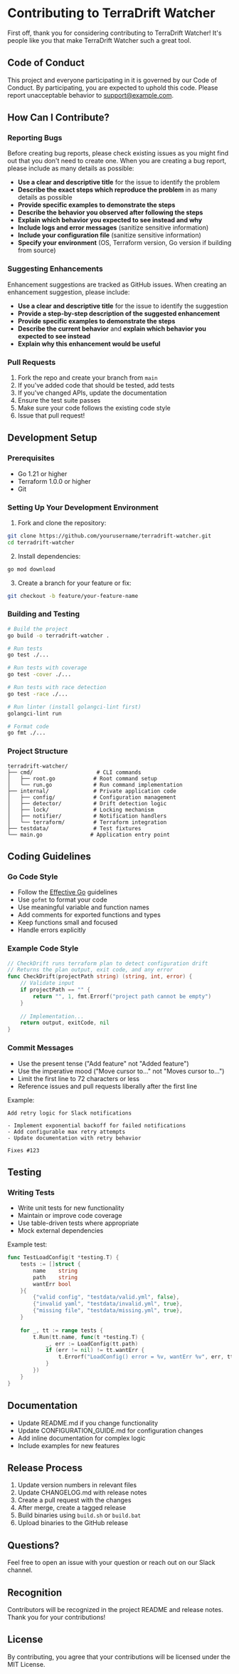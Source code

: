 # Contributing to TerraDrift Watcher

First off, thank you for considering contributing to TerraDrift Watcher! It's people like you that make TerraDrift Watcher such a great tool.

## Code of Conduct

This project and everyone participating in it is governed by our Code of Conduct. By participating, you are expected to uphold this code. Please report unacceptable behavior to support@example.com.

## How Can I Contribute?

### Reporting Bugs

Before creating bug reports, please check existing issues as you might find out that you don't need to create one. When you are creating a bug report, please include as many details as possible:

* **Use a clear and descriptive title** for the issue to identify the problem
* **Describe the exact steps which reproduce the problem** in as many details as possible
* **Provide specific examples to demonstrate the steps**
* **Describe the behavior you observed after following the steps**
* **Explain which behavior you expected to see instead and why**
* **Include logs and error messages** (sanitize sensitive information)
* **Include your configuration file** (sanitize sensitive information)
* **Specify your environment** (OS, Terraform version, Go version if building from source)

### Suggesting Enhancements

Enhancement suggestions are tracked as GitHub issues. When creating an enhancement suggestion, please include:

* **Use a clear and descriptive title** for the issue to identify the suggestion
* **Provide a step-by-step description of the suggested enhancement**
* **Provide specific examples to demonstrate the steps**
* **Describe the current behavior** and **explain which behavior you expected to see instead**
* **Explain why this enhancement would be useful**

### Pull Requests

1. Fork the repo and create your branch from `main`
2. If you've added code that should be tested, add tests
3. If you've changed APIs, update the documentation
4. Ensure the test suite passes
5. Make sure your code follows the existing code style
6. Issue that pull request!

## Development Setup

### Prerequisites

- Go 1.21 or higher
- Terraform 1.0.0 or higher
- Git

### Setting Up Your Development Environment

1. Fork and clone the repository:
```bash
git clone https://github.com/yourusername/terradrift-watcher.git
cd terradrift-watcher
```

2. Install dependencies:
```bash
go mod download
```

3. Create a branch for your feature or fix:
```bash
git checkout -b feature/your-feature-name
```

### Building and Testing

```bash
# Build the project
go build -o terradrift-watcher .

# Run tests
go test ./...

# Run tests with coverage
go test -cover ./...

# Run tests with race detection
go test -race ./...

# Run linter (install golangci-lint first)
golangci-lint run

# Format code
go fmt ./...
```

### Project Structure

```
terradrift-watcher/
├── cmd/                    # CLI commands
│   ├── root.go            # Root command setup
│   └── run.go             # Run command implementation
├── internal/              # Private application code
│   ├── config/            # Configuration management
│   ├── detector/          # Drift detection logic
│   ├── lock/              # Locking mechanism
│   ├── notifier/          # Notification handlers
│   └── terraform/         # Terraform integration
├── testdata/              # Test fixtures
└── main.go               # Application entry point
```

## Coding Guidelines

### Go Code Style

- Follow the [Effective Go](https://golang.org/doc/effective_go.html) guidelines
- Use `gofmt` to format your code
- Use meaningful variable and function names
- Add comments for exported functions and types
- Keep functions small and focused
- Handle errors explicitly

### Example Code Style

```go
// CheckDrift runs terraform plan to detect configuration drift
// Returns the plan output, exit code, and any error
func CheckDrift(projectPath string) (string, int, error) {
    // Validate input
    if projectPath == "" {
        return "", 1, fmt.Errorf("project path cannot be empty")
    }
    
    // Implementation...
    return output, exitCode, nil
}
```

### Commit Messages

- Use the present tense ("Add feature" not "Added feature")
- Use the imperative mood ("Move cursor to..." not "Moves cursor to...")
- Limit the first line to 72 characters or less
- Reference issues and pull requests liberally after the first line

Example:
```
Add retry logic for Slack notifications

- Implement exponential backoff for failed notifications
- Add configurable max retry attempts
- Update documentation with retry behavior

Fixes #123
```

## Testing

### Writing Tests

- Write unit tests for new functionality
- Maintain or improve code coverage
- Use table-driven tests where appropriate
- Mock external dependencies

Example test:
```go
func TestLoadConfig(t *testing.T) {
    tests := []struct {
        name    string
        path    string
        wantErr bool
    }{
        {"valid config", "testdata/valid.yml", false},
        {"invalid yaml", "testdata/invalid.yml", true},
        {"missing file", "testdata/missing.yml", true},
    }
    
    for _, tt := range tests {
        t.Run(tt.name, func(t *testing.T) {
            _, err := LoadConfig(tt.path)
            if (err != nil) != tt.wantErr {
                t.Errorf("LoadConfig() error = %v, wantErr %v", err, tt.wantErr)
            }
        })
    }
}
```

## Documentation

- Update README.md if you change functionality
- Update CONFIGURATION_GUIDE.md for configuration changes
- Add inline documentation for complex logic
- Include examples for new features

## Release Process

1. Update version numbers in relevant files
2. Update CHANGELOG.md with release notes
3. Create a pull request with the changes
4. After merge, create a tagged release
5. Build binaries using `build.sh` or `build.bat`
6. Upload binaries to the GitHub release

## Questions?

Feel free to open an issue with your question or reach out on our Slack channel.

## Recognition

Contributors will be recognized in the project README and release notes. Thank you for your contributions!

## License

By contributing, you agree that your contributions will be licensed under the MIT License. 